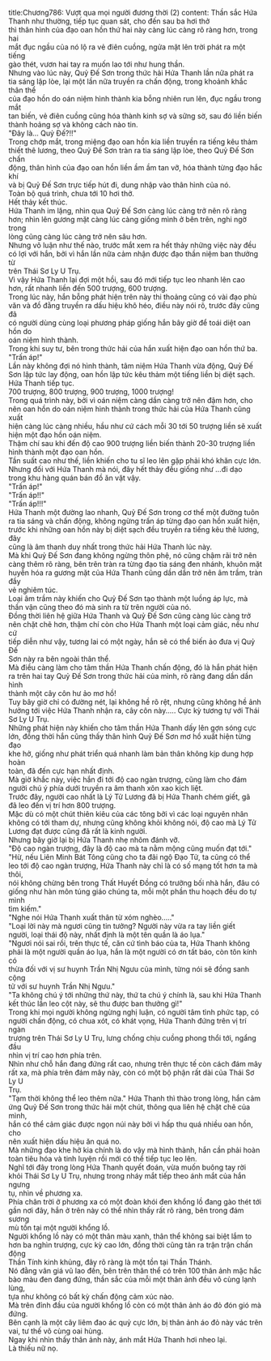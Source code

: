 title:Chương786: Vượt qua mọi người đương thời (2)
content:
Thần sắc Hứa Thanh như thường, tiếp tục quan sát, cho đến sau ba hơi thở<br>thì thân hình của đạo oan hồn thứ hai này càng lúc càng rõ ràng hơn, trong hai<br>mắt đục ngầu của nó lộ ra vẻ điên cuồng, ngửa mặt lên trời phát ra một tiếng<br>gào thét, vươn hai tay ra muốn lao tới như hung thần.<br>Nhưng vào lúc này, Quỷ Đế Sơn trong thức hải Hứa Thanh lần nữa phát ra<br>tia sáng lập lòe, lại một lần nữa truyền ra chấn động, trong khoảnh khắc thân thể<br>của đạo hồn do oán niệm hình thành kia bỗng nhiên run lên, đục ngầu trong mắt<br>tan biến, vẻ điên cuồng cũng hóa thành kinh sợ và sững sờ, sau đó liền biến<br>thành hoảng sợ và không cách nào tin.<br>"Đây là... Quỷ Đế?!!"<br>Trong chớp mắt, trong miệng đạo oan hồn kia liền truyền ra tiếng kêu thảm<br>thiết thê lương, theo Quỷ Đế Sơn tràn ra tia sáng lập lòe, theo Quỷ Đế Sơn chấn<br>động, thân hình của đạo oan hồn liền ầm ầm tan vỡ, hóa thành từng đạo hắc khí<br>và bị Quỷ Đế Sơn trực tiếp hút đi, dung nhập vào thân hình của nó.<br>Toàn bộ quá trình, chưa tới 10 hơi thở.<br>Hết thảy kết thúc.<br>Hứa Thanh im lặng, nhìn qua Quỷ Đế Sơn càng lúc càng trở nên rõ ràng<br>hơn; nhìn lên gương mặt càng lúc càng giống mình ở bên trên, nghi ngờ trong<br>lòng cũng càng lúc càng trở nên sâu hơn.<br>Nhưng vô luận như thế nào, trước mắt xem ra hết thảy những việc này đều<br>có lợi với hắn, bởi vì hắn lần nữa cảm nhận được đạo thần niệm ban thưởng từ<br>trên Thái Sơ Ly U Trụ.<br>Vì vậy Hứa Thanh lại đợi một hồi, sau đó mới tiếp tục leo nhanh lên cao<br>hơn, rất nhanh liền đến 500 trượng, 600 trượng.<br>Trong lúc này, hắn bỗng phát hiện trên này thi thoảng cũng có vài đạo phù<br>văn và đồ đằng truyền ra dấu hiệu khô héo, điều này nói rõ, trước đây cũng đã<br>có người dùng cùng loại phương pháp giống hắn bây giờ để toái diệt oan hồn do<br>oán niệm hình thành.<br>Trong khi suy tư, bên trong thức hải của hắn xuất hiện đạo oan hồn thứ ba.<br>"Trấn áp!"<br>Lần này không đợi nó hình thành, tâm niệm Hứa Thanh vừa động, Quỷ Đế<br>Sơn lập tức lay động, oan hồn lập tức kêu thảm một tiếng liền bị diệt sạch.<br>Hứa Thanh tiếp tục.<br>700 trượng, 800 trượng, 900 trượng, 1000 trượng!<br>Trong quá trình này, bởi vì oán niệm càng dần càng trở nên đậm hơn, cho<br>nên oan hồn do oán niệm hình thành trong thức hải của Hứa Thanh cũng xuất<br>hiện càng lúc càng nhiều, hầu như cứ cách mỗi 30 tới 50 trượng liền sẽ xuất<br>hiện một đạo hồn oán niệm.<br>Thậm chí sau khi đến độ cao 900 trượng liền biến thành 20-30 trượng liền<br>hình thành một đạo oan hồn.<br>Tần suất cao như thế, liền khiến cho tu sĩ leo lên gặp phải khó khăn cực lớn.<br>Nhưng đối với Hứa Thanh mà nói, đây hết thảy đều giống như …đi dạo<br>trong khu hàng quán bán đồ ăn vặt vậy.<br>"Trấn áp!"<br>"Trấn áp!!"<br>"Trấn áp!!!"<br>Hứa Thanh một đường lao nhanh, Quỷ Đế Sơn trong cơ thể một đường tuôn<br>ra tia sáng và chấn động, không ngừng trấn áp từng đạo oan hồn xuất hiện,<br>trước khi những oan hồn này bị diệt sạch đều truyền ra tiếng kêu thê lương, đây<br>cũng là âm thanh duy nhất trong thức hải Hứa Thanh lúc này.<br>Mà khi Quỷ Đế Sơn đang không ngừng thôn phệ, nó cũng chậm rãi trở nên<br>càng thêm rõ ràng, bên trên tràn ra từng đạo tia sáng đen nhánh, khuôn mặt<br>huyễn hóa ra gương mặt của Hứa Thanh cũng dần dần trở nên âm trầm, tràn đầy<br>vẻ nghiêm túc.<br>Loại âm trầm này khiến cho Quỷ Đế Sơn tạo thành một luồng áp lực, mà<br>thần vận cũng theo đó mà sinh ra từ trên người của nó.<br>Đồng thời liên hệ giữa Hứa Thanh và Quỷ Đế Sơn cũng càng lúc càng trở<br>nên chặt chẽ hơn, thậm chí còn cho Hứa Thanh một loại cảm giác, nếu như cứ<br>tiếp diễn như vậy, tương lai có một ngày, hắn sẽ có thể biến ảo đưa vị Quỷ Đế<br>Sơn này ra bên ngoài thân thể.<br>Mà điều càng làm cho tâm thần Hứa Thanh chấn động, đó là hắn phát hiện<br>ra trên hai tay Quỷ Đế Sơn trong thức hải của mình, rõ ràng đang dần dần hình<br>thành một cây côn hư ảo mơ hồ!<br>Tuy bây giờ chỉ có đường nét, lại không hề rõ rệt, nhưng cũng không hề ảnh<br>hưởng tới việc Hứa Thanh nhận ra, cây côn này..... Cực kỳ tương tự với Thái<br>Sơ Ly U Trụ.<br>Những phát hiện này khiến cho tâm thần Hứa Thanh dấy lên gợn sóng cực<br>lớn, đồng thời hắn cũng thấy thân hình Quỷ Đế Sơn mơ hồ xuất hiện từng đạo<br>khe hở, giống như phát triển quá nhanh làm bản thân không kịp dung hợp hoàn<br>toàn, đã đến cực hạn nhất định.<br>Mà giờ khắc này, việc hắn đi tới độ cao ngàn trượng, cũng làm cho đám<br>người chú ý phía dưới truyền ra âm thanh xôn xao kịch liệt.<br>Trước đây, người cao nhất là Lý Tử Lương đã bị Hứa Thanh chém giết, gã<br>đã leo đến vị trí hơn 800 trượng.<br>Mặc dù có một chút thiên kiêu của các tông bởi vì các loại nguyên nhân<br>không có tới tham dự, nhưng cũng không khỏi không nói, độ cao mà Lý Tử<br>Lương đạt được cũng đã rất là kinh người.<br>Nhưng bây giờ lại bị Hứa Thanh nhẹ nhõm đánh vỡ.<br>"Độ cao ngàn trượng, đây là độ cao mà ta nằm mộng cũng muốn đạt tới."<br>"Hừ, nếu Liên Minh Bát Tông cũng cho ta đãi ngộ Đạo Tử, ta cũng có thể<br>leo tới độ cao ngàn trượng, Hứa Thanh này chỉ là có số mạng tốt hơn ta mà thôi,<br>nói không chừng bên trong Thất Huyết Đồng có trưởng bối nhà hắn, đâu có<br>giống như hàn môn túng giáo chúng ta, mỗi một phần thu hoạch đều do tự mình<br>tìm kiếm."<br>"Nghe nói Hứa Thanh xuất thân từ xóm nghèo....."<br>"Loại lời này mà ngươi cũng tin tưởng? Người này vừa ra tay liền giết<br>người, loại thái độ này, nhất định là một tên quần là áo lụa."<br>"Ngươi nói sai rồi, trên thực tế, căn cứ tình báo của ta, Hứa Thanh không<br>phải là một người quần áo lụa, hắn là một người có ơn tất báo, còn tôn kính có<br>thừa đối với vị sư huynh Trần Nhị Ngưu của mình, từng nói sẽ đồng sanh cộng<br>tử với sư huynh Trần Nhị Ngưu."<br>"Ta không chú ý tới những thứ này, thứ ta chú ý chính là, sau khi Hứa Thanh<br>kết thúc lần leo cột này, sẽ thu được ban thưởng gì!"<br>Trong khi mọi người không ngừng nghị luận, có người tâm tình phức tạp, có<br>người chấn động, có chua xót, có khát vọng, Hứa Thanh đứng trên vị trí ngàn<br>trượng trên Thái Sơ Ly U Trụ, lưng chống chịu cuồng phong thổi tới, ngẩng đầu<br>nhìn vị trí cao hơn phía trên.<br>Nhìn như chỗ hắn đang đứng rất cao, nhưng trên thực tế còn cách đám mây<br>rất xa, mà phía trên đám mây này, còn có một bộ phận rất dài của Thái Sơ Ly U<br>Trụ.<br>"Tạm thời không thể leo thêm nữa." Hứa Thanh thì thào trong lòng, hắn cảm<br>ứng Quỷ Đế Sơn trong thức hải một chút, thông qua liên hệ chặt chẽ của mình,<br>hắn có thể cảm giác được ngọn núi này bởi vì hấp thu quá nhiều oan hồn, cho<br>nên xuất hiện dấu hiệu ăn quá no.<br>Mà những đạo khe hở kia chính là do vậy mà hình thành, hắn cần phải hoàn<br>toàn tiêu hóa và tinh luyện rồi mới có thể tiếp tục leo lên.<br>Nghĩ tới đây trong lòng Hứa Thanh quyết đoán, vừa muốn buông tay rời<br>khỏi Thái Sơ Ly U Trụ, nhưng trong nháy mắt tiếp theo ánh mắt của hắn ngưng<br>tụ, nhìn về phương xa.<br>Phía chân trời ở phương xa có một đoàn khói đen khổng lồ đang gào thét tới<br>gần nơi đây, hắn ở trên này có thể nhìn thấy rất rõ ràng, bên trong đám sương<br>mù tồn tại một người khổng lồ.<br>Người khổng lồ này có một thân màu xanh, thân thể không sai biệt lắm to<br>hơn ba nghìn trượng, cực kỳ cao lớn, đồng thời cũng tản ra trận trận chấn động<br>Thần Tính kinh khủng, đây rõ ràng là một tồn tại Thần Thánh.<br>Nó đằng vân giá vũ lao đến, bên trên thân thể có trên 100 thân ảnh mặc hắc<br>bào màu đen đang đứng, thần sắc của mỗi một thân ảnh đều vô cùng lạnh lùng,<br>tựa như không có bất kỳ chấn động cảm xúc nào.<br>Mà trên đỉnh đầu của người khổng lồ còn có một thân ảnh áo đỏ đón gió mà<br>đứng.<br>Bên cạnh là một cây liêm đao ác quỷ cực lớn, bị thân ảnh áo đỏ này vác trên<br>vai, tư thế vô cùng oai hùng.<br>Ngay khi nhìn thấy thân ảnh này, ánh mắt Hứa Thanh hơi nheo lại.<br>Là thiếu nữ nọ.